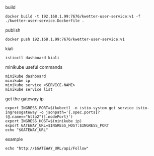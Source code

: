 build
```
docker build -t 192.168.1.99:7676/kwetter-user-service:v1 -f ./kwetter-user-service.Dockerfile .
```
publish
```
docker push 192.168.1.99:7676/kwetter-user-service:v1
```
kiali
```
istioctl dashboard kiali
```
minikube useful commands
```
minikube dashboard
minikube ip
minikube service <SERVICE-NAME>
minikube service list
```
get the gateway ip
```
export INGRESS_PORT=$(kubectl -n istio-system get service istio-ingressgateway -o jsonpath='{.spec.ports[?(@.name=="http2")].nodePort}')
export INGRESS_HOST=$(minikube ip)
export GATEWAY_URL=$INGRESS_HOST:$INGRESS_PORT
echo "$GATEWAY_URL"
```
example
```
echo "http://$GATEWAY_URL/api/Follow"
```